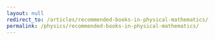 ```yaml
---
layout: null
redirect_to: /articles/recommended-books-in-physical-mathematics/
permalink: /physics/recommended-books-in-physical-mathematics/
---
```

